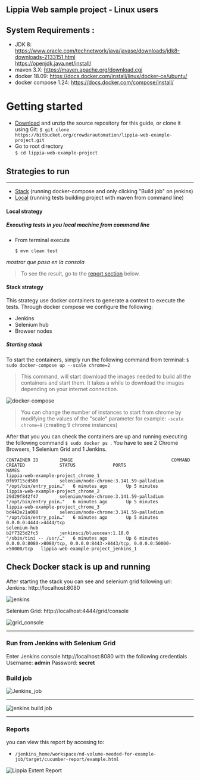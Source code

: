## Lippia Web sample project - Linux users

## System Requirements :
+ JDK 8: https://www.oracle.com/technetwork/java/javase/downloads/jdk8-downloads-2133151.html   
	  https://openjdk.java.net/install/   
+ maven 3.X: https://maven.apache.org/download.cgi   
+ docker 18.09: https://docs.docker.com/install/linux/docker-ce/ubuntu/
+ docker compose 1.24: https://docs.docker.com/compose/install/

# Getting started
 [Download]: <https://bitbucket.org/crowdarautomation/lippia-web-example-project/get/fdc35889edbf.zip>
- [Download] and unzip the source repository for this guide, or clone it using Git:
    ``` $ git clone https://bitbucket.org/crowdarautomation/lippia-web-example-project.git ```
- Go to root directory  
    ``` $ cd lippia-web-example-project ```
## Strategies to run
***
- [Stack](#sarasa) (running docker-compose and only clicking "Build job" on jenkins)  
- [Local](#local) (running tests building project with maven from command line)


#### Local strategy
##### Executing tests in you local machine from command line
- From terminal  execute
   ```
  $ mvn clean test
  ```
*mostrar que pasa en la consola*
> To see the result, go to the [report section](#Report) below.

#### Stack strategy
This strategy use docker containers to generate a context to execute the tests.
Through docker compose we configure the following:
- Jenkins
- Selenium hub
- Browser nodes

##### Starting stack
To start the containers, simply run the following command from terminal:
    ```
    $ sudo docker-compose up --scale chrome=2
    ```


 > This command, will start download the images needed to build all the containers and start them. It takes a while to download the images depending on your internet connection.

![docker-compose](https://bitbucket.org/crowdarautomation/lippia-web-example-project/raw/848727f5bcbd7fd08f5cc3d399a639839f1dcfcc/docs/img/docker-compose-up.png)

 >You can change the number of instances to start from chrome by modifying the values of the "scale" parameter
for example: `-scale chrome=9` (creating 9 chrome instances)

After that you you can check the containers are up and running executing the following command
`$ sudo docker ps `.
    You have to see 2 Chrome Browsers, 1 Selenium Grid and 1 Jenkins.

```
CONTAINER ID        IMAGE                                     COMMAND                  CREATED             STATUS              PORTS                                                                      NAMES
lippia-web-example-project_chrome_1
0f69715cd500        selenium/node-chrome:3.141.59-palladium   "/opt/bin/entry_poin…"   6 minutes ago       Up 5 minutes                                       lippia-web-example-project_chrome_2
29d29f842f47        selenium/node-chrome:3.141.59-palladium   "/opt/bin/entry_poin…"   6 minutes ago       Up 5 minutes                                    
lippia-web-example-project_chrome_3
bd442e21a088        selenium/node-chrome:3.141.59-palladium   "/opt/bin/entry_poin…"   6 minutes ago       Up 5 minutes                                                                                   0.0.0.0:4444->4444/tcp                                                     selenium-hub
b2f7325d2fc5        jenkinsci/blueocean:1.18.0                "/sbin/tini -- /usr/…"   6 minutes ago       Up 6 minutes        0.0.0.0:8080->8080/tcp, 0.0.0.0:8443->8443/tcp, 0.0.0.0:50000->50000/tcp   lippia-web-example-project_jenkins_1

```

## Check Docker stack is up and running
After starting the stack you can see  and selenium grid following url:
Jenkins: http://localhost:8080

![jenkins](https://bitbucket.org/crowdarautomation/lippia-web-example-project/raw/848727f5bcbd7fd08f5cc3d399a639839f1dcfcc/docs/img/jenkins.png)

Selenium Grid: http://localhost:4444/grid/console

![grid_console](https://bitbucket.org/crowdarautomation/lippia-web-example-project/raw/848727f5bcbd7fd08f5cc3d399a639839f1dcfcc/docs/img/Grid_Console.png)
***

### Run from Jenkins with Selenium Grid

Enter Jenkins console http://localhost:8080 with the following credentials
Username: **admin**
Password: **secret**

### Build job

![Jenkins_job](https://bitbucket.org/crowdarautomation/lippia-web-example-project/raw/848727f5bcbd7fd08f5cc3d399a639839f1dcfcc/docs/img/jenkins_start_job.png)
***
![jenkins build job](https://bitbucket.org/crowdarautomation/lippia-web-example-project/raw/41c0617c8f6d8b7d2254339d96e50e74044ba3c4/docs/img/jenkins_job_build.png)

***

### Reports
you can view this report by accesing to:

- `/jenkins_home/workspace/nd-volume-needed-for-example-job/target/cucumber-report/example.html`

![Lippia Extent Report](https://bitbucket.org/crowdarautomation/lippia-web-example-project/raw/805effb96e514985af2815aa89a1537bb4fe44ba/reporteExtent.png)
